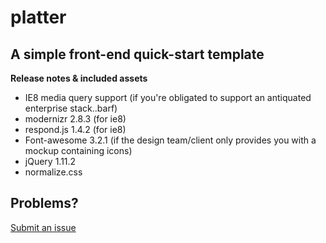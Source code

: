 # platter

## A simple front-end quick-start template

**Release notes & included assets**
* IE8 media query support (if you're obligated to support an antiquated enterprise stack..barf)
* modernizr 2.8.3 (for ie8)
* respond.js 1.4.2 (for ie8)
* Font-awesome 3.2.1 (if the design team/client only provides you with a mockup containing icons)
* jQuery 1.11.2
* normalize.css

## Problems?
[Submit an issue](https://github.com/freqn/platter/issues)
